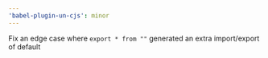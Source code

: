 ```yaml
---
'babel-plugin-un-cjs': minor
---
```


Fix an edge case where `export * from ""` generated an extra import/export of default
